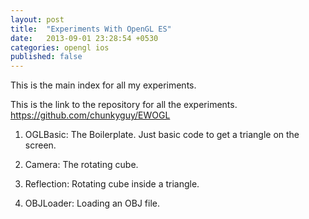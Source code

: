 ```yaml
---
layout: post
title:  "Experiments With OpenGL ES"
date:   2013-09-01 23:28:54 +0530
categories: opengl ios
published: false
---
```


This is the main index for all my experiments.

This is the link to the repository for all the experiments. https://github.com/chunkyguy/EWOGL

1. OGLBasic: The Boilerplate. Just basic code to get a triangle on the screen.

2. Camera: The rotating cube.

3. Reflection: Rotating cube inside a triangle.

4. OBJLoader: Loading an OBJ file.

